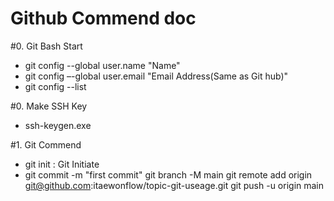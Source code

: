 # Github Commend doc

#0. Git Bash Start
- git config --global user.name "Name"
- git config –-global user.email "Email Address(Same as Git hub)"
- git config --list

#0. Make SSH Key
- ssh-keygen.exe  

#1. Git Commend
- git init : Git Initiate
- git commit -m "first commit"
git branch -M main
git remote add origin git@github.com:itaewonflow/topic-git-useage.git
git push -u origin main
